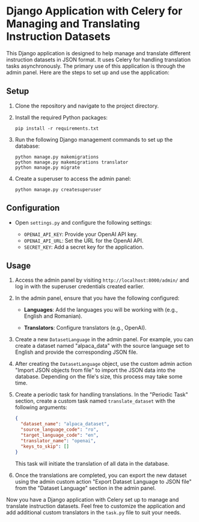 # Django Application with Celery for Managing and Translating Instruction Datasets

This Django application is designed to help manage and translate different instruction datasets in JSON format. It uses Celery for handling translation tasks asynchronously. The primary use of this application is through the admin panel. Here are the steps to set up and use the application:

## Setup

1. Clone the repository and navigate to the project directory.

2. Install the required Python packages:

   ```
   pip install -r requirements.txt
   ```

3. Run the following Django management commands to set up the database:

   ```
   python manage.py makemigrations
   python manage.py makemigrations translator
   python manage.py migrate
   ```

4. Create a superuser to access the admin panel:

   ```
   python manage.py createsuperuser
   ```

## Configuration

- Open `settings.py` and configure the following settings:

  - `OPENAI_API_KEY`: Provide your OpenAI API key.
  - `OPENAI_API_URL`: Set the URL for the OpenAI API.
  - `SECRET_KEY`: Add a secret key for the application.

## Usage

1. Access the admin panel by visiting `http://localhost:8000/admin/` and log in with the superuser credentials created earlier.

2. In the admin panel, ensure that you have the following configured:

   - **Languages**: Add the languages you will be working with (e.g., English and Romanian).

   - **Translators**: Configure translators (e.g., OpenAI).

3. Create a new `DatasetLanguage` in the admin panel. For example, you can create a dataset named "alpaca_data" with the source language set to English and provide the corresponding JSON file.

4. After creating the `DatasetLanguage` object, use the custom admin action "Import JSON objects from file" to import the JSON data into the database. Depending on the file's size, this process may take some time.

5. Create a periodic task for handling translations. In the "Periodic Task" section, create a custom task named `translate_dataset` with the following arguments:

   ```json
   {
     "dataset_name": "alpaca_dataset",
     "source_language_code": "ro",
     "target_language_code": "en",
     "translator_name": "openai",
     "keys_to_skip": []
   }
   ```

   This task will initiate the translation of all data in the database.

6. Once the translations are completed, you can export the new dataset using the admin custom action "Export Dataset Language to JSON file" from the "Dataset Language" section in the admin panel.

Now you have a Django application with Celery set up to manage and translate instruction datasets. Feel free to customize the application and add additional custom translators in the `task.py` file to suit your needs.
